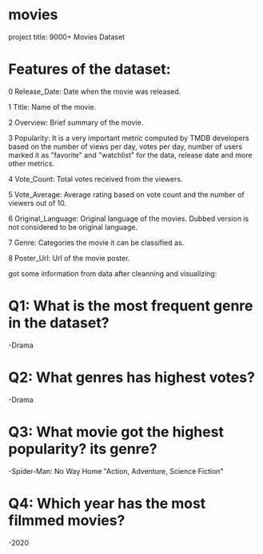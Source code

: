 # movies

project title:
9000+ Movies Dataset

# Features of the dataset:

0 Release_Date: Date when the movie was released.

1 Title: Name of the movie.

2 Overview: Brief summary of the movie.

3 Popularity: It is a very important metric computed by TMDB developers based on the number of views per day, votes per day, number of users marked it as "favorite" and "watchlist" for the data, release date and more other metrics.

4 Vote_Count: Total votes received from the viewers.

5 Vote_Average: Average rating based on vote count and the number of viewers out of 10.

6 Original_Language: Original language of the movies. Dubbed version is not considered to be original language.

7 Genre: Categories the movie it can be classified as.

8 Poster_Url: Url of the movie poster.


got some information from data after cleanning and visualizing:

# Q1: What is the most frequent genre in the dataset?
-Drama

# Q2: What genres has highest votes?
-Drama

# Q3: What movie got the highest popularity? its genre?
-Spider-Man: No Way Home "Action, Adventure, Science Fiction"

# Q4: Which year has the most filmmed movies?
-2020
